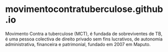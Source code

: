# movimentocontratuberculose.github.io
Movimento Contra a tuberculose (MCT), é fundada de sobreviventes de TB, é uma pessoa colectiva de direito privado sem fins lucrativos, de autonomia administrativa, financeira e patrimonial, fundado em 2007 em Maputo.
